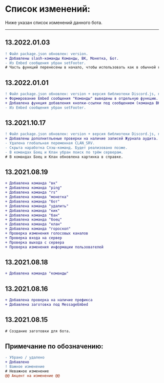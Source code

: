 # Список изменений:
Ниже указан список изменений данного бота.
***
## 13.2022.01.03
```diff
! Файл package.json обновлен: version.
+ Добавлены slash-команды Команды, ВК, Монетка, Бот.
- Из Embed сообщения убран setFooter.
# Часть функций перенесены в начало, чтобы использовать как в обычной команде, так и через slash-команду.
```
## 13.2022.01.01
```diff
! Файл package.json обновлен: version + версия библиотеки Discord.js, node.
+ Формирование Embed сообщения "Команды" выведены в отдельную функцию.
+ Добавлена функция добавления кнопки-ссылки под сообщением (команда ВК).
- Из Embed сообщения убран setFooter.
```
## 13.2021.10.17
```diff
! Файл package.json обновлен: version + версия библиотеки Discord.js, node. Удалено express.
+ Добавлены дополнитльеные проверки на наличие записей Журнала аудита.
- Удалена глобальная переменная CLAN_SRV.
- Скрыта наработка Слэш-команд. Будет реализовано позже.
- В командах Боец и Клан убран поиск по трём серверам.
# В командах Боец и Клан обновлена картинка в справке.
```
## 13.2021.08.19
```diff
+ Добавлена команда "вк"
+ Добавлена команда "ping"
+ Добавлена команда "rs"
+ Добавлена команда "монетка"
+ Добавлена команда "бот"
+ Добавлена команда "удалить"
+ Добавлена команда "кик"
+ Добавлена команда "бан"
+ Добавлена команда "боец"
+ Добавлена команда "клан"
+ Добавлена команда "гороскоп"
+ Проверка изменения голосовых каналов
+ Проверка входа на сервер
+ Проверка выхода с сервера
+ Проверка изменения информации пользователей
```
## 13.2021.08.18
```diff
+ Добавлена команда "команды"
```
## 13.2021.08.16
```diff
+ Добавлена проверка на наличие префикса
+ Добавлена заготовка под MessageEmbed
```
## 13.2021.08.15
```diff
# Создание заготовки для бота.
```


## Примечание по обозначению:
```diff
- Убрано / удалено
+ Добавлено
! Важное изменение
# Неважное изменение
@@ Акцент на изменение @@
```
